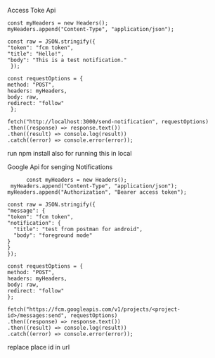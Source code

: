 
Access Toke Api

    const myHeaders = new Headers();
    myHeaders.append("Content-Type", "application/json");

    const raw = JSON.stringify({
    "token": "fcm token",
    "title": "Hello!",
    "body": "This is a test notification."
     });

    const requestOptions = {
    method: "POST",
    headers: myHeaders,
    body: raw,
    redirect: "follow"
     };

    fetch("http://localhost:3000/send-notification", requestOptions)
    .then((response) => response.text())
    .then((result) => console.log(result))
    .catch((error) => console.error(error));

  run npm install also for running this in local 

  Google Api for senging Notifications 

          const myHeaders = new Headers();
     myHeaders.append("Content-Type", "application/json");
    myHeaders.append("Authorization", "Bearer access token");

    const raw = JSON.stringify({
    "message": {
    "token": "fcm token",
    "notification": {
      "title": "test from postman for android",
      "body": "foreground mode"
    }
    }
    });

    const requestOptions = {
    method: "POST",
    headers: myHeaders,
    body: raw,
    redirect: "follow"
    };

    fetch("https://fcm.googleapis.com/v1/projects/<project-id>/messages:send", requestOptions)
    .then((response) => response.text())
    .then((result) => console.log(result))
    .catch((error) => console.error(error));

replace place id in url 

     
